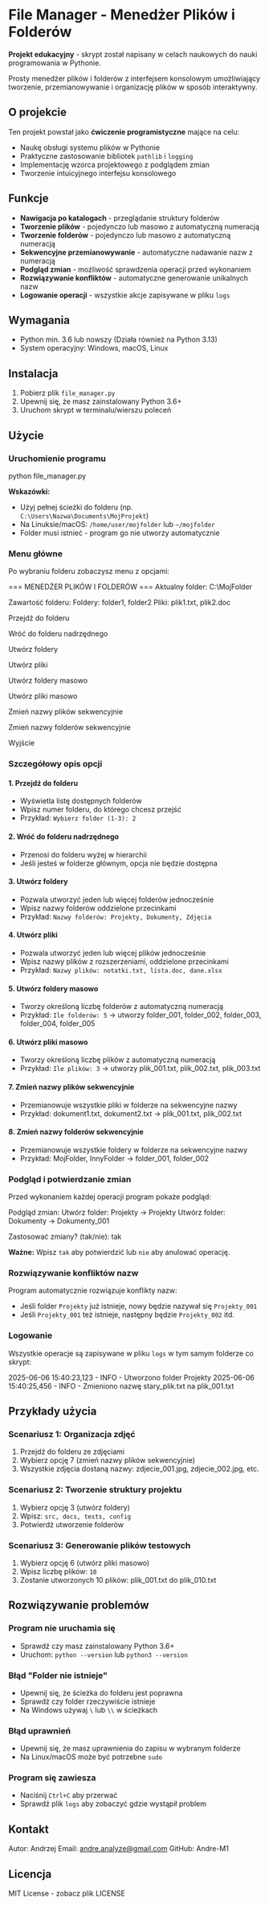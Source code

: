 # File Manager - Menedżer Plików i Folderów

**Projekt edukacyjny** - skrypt został napisany w celach naukowych do nauki programowania w Pythonie.


Prosty menedżer plików i folderów z interfejsem konsolowym umożliwiający tworzenie, przemianowywanie i organizację plików w sposób interaktywny.

## O projekcie

Ten projekt powstał jako **ćwiczenie programistyczne** mające na celu:
- Naukę obsługi systemu plików w Pythonie
- Praktyczne zastosowanie bibliotek `pathlib` i `logging`
- Implementację wzorca projektowego z podglądem zmian
- Tworzenie intuicyjnego interfejsu konsolowego


## Funkcje

- **Nawigacja po katalogach** - przeglądanie struktury folderów
- **Tworzenie plików** - pojedynczo lub masowo z automatyczną numeracją
- **Tworzenie folderów** - pojedynczo lub masowo z automatyczną numeracją  
- **Sekwencyjne przemianowywanie** - automatyczne nadawanie nazw z numeracją
- **Podgląd zmian** - możliwość sprawdzenia operacji przed wykonaniem
- **Rozwiązywanie konfliktów** - automatyczne generowanie unikalnych nazw
- **Logowanie operacji** - wszystkie akcje zapisywane w pliku `logs`

## Wymagania

- Python min. 3.6 lub nowszy (Działa również na Python 3.13)
- System operacyjny: Windows, macOS, Linux

## Instalacja

1. Pobierz plik `file_manager.py`
2. Upewnij się, że masz zainstalowany Python 3.6+
3. Uruchom skrypt w terminalu/wierszu poleceń

## Użycie

### Uruchomienie programu
python file_manager.py


**Wskazówki:**
- Użyj pełnej ścieżki do folderu (np. `C:\Users\Nazwa\Documents\MojProjekt`)
- Na Linuksie/macOS: `/home/user/mojfolder` lub `~/mojfolder`
- Folder musi istnieć - program go nie utworzy automatycznie

### Menu główne

Po wybraniu folderu zobaczysz menu z opcjami:

=== MENEDŻER PLIKÓW I FOLDERÓW ===
Aktualny folder: C:\MojFolder

Zawartość folderu:
Foldery: folder1, folder2
Pliki: plik1.txt, plik2.doc

Przejdź do folderu

Wróć do folderu nadrzędnego

Utwórz foldery

Utwórz pliki

Utwórz foldery masowo

Utwórz pliki masowo

Zmień nazwy plików sekwencyjnie

Zmień nazwy folderów sekwencyjnie

Wyjście



### Szczegółowy opis opcji

#### **1. Przejdź do folderu**
- Wyświetla listę dostępnych folderów
- Wpisz numer folderu, do którego chcesz przejść
- Przykład: `Wybierz folder (1-3): 2`

#### **2. Wróć do folderu nadrzędnego**
- Przenosi do folderu wyżej w hierarchii
- Jeśli jesteś w folderze głównym, opcja nie będzie dostępna

#### **3. Utwórz foldery**
- Pozwala utworzyć jeden lub więcej folderów jednocześnie
- Wpisz nazwy folderów oddzielone przecinkami
- Przykład: `Nazwy folderów: Projekty, Dokumenty, Zdjęcia`

#### **4. Utwórz pliki**
- Pozwala utworzyć jeden lub więcej plików jednocześnie
- Wpisz nazwy plików z rozszerzeniami, oddzielone przecinkami
- Przykład: `Nazwy plików: notatki.txt, lista.doc, dane.xlsx`

#### **5. Utwórz foldery masowo**
- Tworzy określoną liczbę folderów z automatyczną numeracją
- Przykład: `Ile folderów: 5` → utworzy folder_001, folder_002, folder_003, folder_004, folder_005

#### **6. Utwórz pliki masowo**
- Tworzy określoną liczbę plików z automatyczną numeracją
- Przykład: `Ile plików: 3` → utworzy plik_001.txt, plik_002.txt, plik_003.txt

#### **7. Zmień nazwy plików sekwencyjnie**
- Przemianowuje wszystkie pliki w folderze na sekwencyjne nazwy
- Przykład: dokument1.txt, dokument2.txt → plik_001.txt, plik_002.txt

#### **8. Zmień nazwy folderów sekwencyjnie**
- Przemianowuje wszystkie foldery w folderze na sekwencyjne nazwy
- Przykład: MojFolder, InnyFolder → folder_001, folder_002

### Podgląd i potwierdzanie zmian

Przed wykonaniem każdej operacji program pokaże podgląd:

Podgląd zmian:
Utwórz folder: Projekty -> Projekty
Utwórz folder: Dokumenty -> Dokumenty_001

Zastosować zmiany? (tak/nie): tak


**Ważne:** Wpisz `tak` aby potwierdzić lub `nie` aby anulować operację.

### Rozwiązywanie konfliktów nazw

Program automatycznie rozwiązuje konflikty nazw:
- Jeśli folder `Projekty` już istnieje, nowy będzie nazywał się `Projekty_001`
- Jeśli `Projekty_001` też istnieje, następny będzie `Projekty_002` itd.

### Logowanie

Wszystkie operacje są zapisywane w pliku `logs` w tym samym folderze co skrypt:

2025-06-06 15:40:23,123 - INFO - Utworzono folder Projekty
2025-06-06 15:40:25,456 - INFO - Zmieniono nazwę stary_plik.txt na plik_001.txt


## Przykłady użycia

### Scenariusz 1: Organizacja zdjęć
1. Przejdź do folderu ze zdjęciami
2. Wybierz opcję 7 (zmień nazwy plików sekwencyjnie)
3. Wszystkie zdjęcia dostaną nazwy: zdjecie_001.jpg, zdjecie_002.jpg, etc.

### Scenariusz 2: Tworzenie struktury projektu
1. Wybierz opcję 3 (utwórz foldery)
2. Wpisz: `src, docs, tests, config`
3. Potwierdź utworzenie folderów

### Scenariusz 3: Generowanie plików testowych
1. Wybierz opcję 6 (utwórz pliki masowo)
2. Wpisz liczbę plików: `10`
3. Zostanie utworzonych 10 plików: plik_001.txt do plik_010.txt

## Rozwiązywanie problemów

### Program nie uruchamia się
- Sprawdź czy masz zainstalowany Python 3.6+
- Uruchom: `python --version` lub `python3 --version`

### Błąd "Folder nie istnieje"
- Upewnij się, że ścieżka do folderu jest poprawna
- Sprawdź czy folder rzeczywiście istnieje
- Na Windows używaj `\` lub `\\` w ścieżkach

### Błąd uprawnień
- Upewnij się, że masz uprawnienia do zapisu w wybranym folderze
- Na Linux/macOS może być potrzebne `sudo`

### Program się zawiesza
- Naciśnij `Ctrl+C` aby przerwać
- Sprawdź plik `logs` aby zobaczyć gdzie wystąpił problem

## Kontakt
Autor: Andrzej
Email: andre.analyze@gmail.com
GitHub: Andre-M1

## Licencja

MIT License - zobacz plik LICENSE
